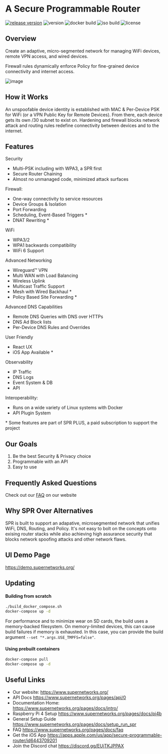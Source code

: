 # A Secure Programmable Router

[![release version](https://img.shields.io/github/v/release/spr-networks/super)](https://github.com/spr-networks/super/releases/latest)
![version](https://img.shields.io/github/v/tag/spr-networks/super?sort=semver&label=version)
![docker build](https://github.com/spr-networks/super/actions/workflows/docker-image.yml/badge.svg?branch=main)
![iso build](https://github.com/spr-networks/super/actions/workflows/pi-ubuntu-iso.yml/badge.svg?branch=main)
![license](https://img.shields.io/github/license/spr-networks/super)

## Overview

Create an adaptive, micro-segmented network for managing WiFi devices, remote VPN access, and wired devices.

Firewall rules dynamically enforce Policy for fine-grained device connectivity and internet access. 

![image](https://github.com/spr-networks/super/assets/37549748/d3295f0a-1f7c-40de-ac4f-c63b17e36402)

## How it Works

An unspoofable device identity is established with MAC & Per-Device PSK for WiFi (or a VPN Public Key for Remote Devices). From there, each device gets its own /30 subnet to exist on. Hardening and firewall blocks network attack and routing rules redefine connectivity between devices and to the internet.

## Features

Security
- Multi-PSK including with WPA3, a SPR first
- Secure Router Chaining
- Almost no unmanaged code, minimized attack surfaces

Firewall:
- One-way connectivity to service resources
- Device Groups & Isolation
- Port Forwarding
- Scheduling, Event-Based Triggers *
- DNAT Rewriting * 
  
WiFi 
- WPA3/2
- WPA1 backwards compatibility
- WiFi 6 Support

Advanced Networking
- Wireguard™ VPN
- Multi WAN with Load Balancing
- Wireless Uplink
- Multicast Traffic Support
- Mesh with Wired Backhaul *
- Policy Based Site Forwarding  *

Advanced DNS Capabilities
- Remote DNS Queries with DNS over HTTPs 
- DNS Ad Block lists
- Per-Device DNS Rules and Overrides

User Friendly
- React UX
- iOS App Available * 

Observability
- IP Traffic
- DNS Logs
- Event System & DB
- API  

Interoperability:
- Runs on a wide variety of Linux systems with Docker
- API Plugin System 

&ast; Some features are part of SPR PLUS, a paid subscription to support the project

## Our Goals
1. Be the best Security & Privacy choice
2. Programmable with an API 
3. Easy to use 

## Frequently Asked Questions
Check out our [FAQ](https://www.supernetworks.org/pages/docs/faq) on our website

## Why SPR Over Alternatives

SPR is built to support an adapative, microsegmented network that unifies WiFi, DNS, Routing, and Policy. It's not easy to bolt on the concepts onto exising router stacks while also achieving high assurance security that blocks network spoofing attacks and other network flaws. 

## UI Demo Page

https://demo.supernetworks.org/

## Updating 
#### Building from scratch
```bash
./build_docker_compose.sh
docker-compose up -d
```

For performance and to minimize wear on SD cards, the build uses a memory-backed filesystem. On memory-limited devices, this can cause build failures if memory is exhausted. In this case, you can provide the build argument `--set "*.args.USE_TMPFS=false"`.


#### Using prebuilt containers
```bash
docker-compose pull
docker-compose up -d
```

## Useful Links

* Our website: https://www.supernetworks.org/
* API Docs https://www.supernetworks.org/pages/api/0
* Documentation Home: https://www.supernetworks.org/pages/docs/intro/
* Raspberry Pi 4 Setup https://www.supernetworks.org/pages/docs/pi4b
* General Setup Guide https://www.supernetworks.org/pages/docs/setup_run_spr
* FAQ https://www.supernetworks.org/pages/docs/faq
* Get the iOS App https://apps.apple.com/us/app/secure-programmable-router/id6443709201
* Join the Discord chat https://discord.gg/EUjTKJPPAX




